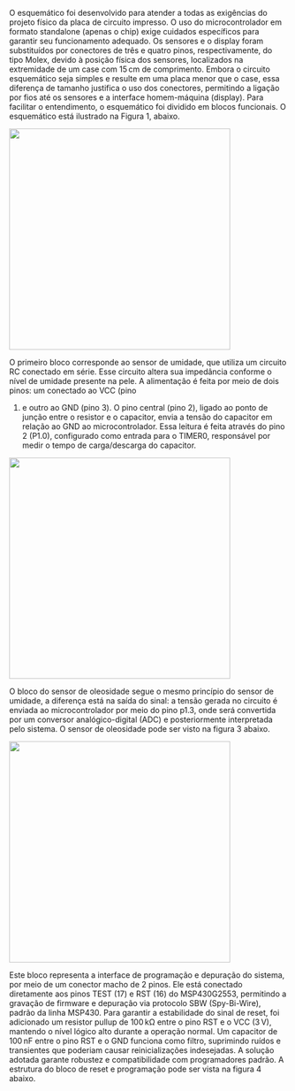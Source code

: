 O esquemático foi desenvolvido para atender a todas as exigências do projeto 
físico da placa de circuito impresso. O uso do microcontrolador em formato standalone 
(apenas o chip) exige cuidados específicos para garantir seu funcionamento adequado. Os 
sensores e o display foram substituídos por conectores de três e quatro pinos, 
respectivamente, do tipo Molex, devido à posição física dos sensores, localizados na 
extremidade de um case com 15 cm de comprimento. Embora o circuito esquemático seja 
simples e resulte em uma placa menor que o case, essa diferença de tamanho justifica o uso 
dos conectores, permitindo a ligação por fios até os sensores e a interface homem-máquina 
(display). Para facilitar o entendimento, o esquemático foi dividido em blocos funcionais. O 
esquemático está ilustrado na Figura 1, abaixo.

<img src="https://github.com/user-attachments/assets/b90740f7-07ac-4269-8522-715f42c57716" width="400">

 O primeiro bloco corresponde ao sensor de umidade, que utiliza um circuito RC 
conectado em série. Esse circuito altera sua impedância conforme o nível de umidade 
presente na pele. A alimentação é feita por meio de dois pinos: um conectado ao VCC (pino 
1) e outro ao GND (pino 3). O pino central (pino 2), ligado ao ponto de junção entre o resistor 
e o capacitor, envia a tensão do capacitor em relação ao GND ao microcontrolador. Essa 
leitura é feita através do pino 2 (P1.0), configurado como entrada para o TIMER0, 
responsável por medir o tempo de carga/descarga do capacitor.

<img src="https://github.com/user-attachments/assets/5e04ad59-0688-4106-bd58-50503d780dec" width="400">

O bloco do sensor de oleosidade segue o mesmo princípio do sensor de umidade, 
a diferença está na saída do sinal: a tensão gerada no circuito é enviada ao microcontrolador 
por meio do pino p1.3, onde será convertida por um conversor analógico-digital (ADC) e 
posteriormente interpretada pelo sistema. O sensor de oleosidade pode ser visto na figura 3 
abaixo.


<img src="https://github.com/user-attachments/assets/7772191b-eb50-4f7f-a409-bacde45121bc" width="400">


Este bloco representa a interface de programação e depuração do sistema, por 
meio de um conector macho de 2 pinos. Ele está conectado diretamente aos pinos TEST 
(17) e RST (16) do MSP430G2553, permitindo a gravação de firmware e depuração via 
protocolo SBW (Spy-Bi-Wire), padrão da linha MSP430. Para garantir a estabilidade do sinal 
de reset, foi adicionado um resistor pullup de 100 kΩ entre o pino RST e o VCC (3 V), 
mantendo o nível lógico alto durante a operação normal. Um capacitor de 100 nF entre o pino 
RST e o GND funciona como filtro, suprimindo ruídos e transientes que poderiam causar 
reinicializações indesejadas. A solução adotada garante robustez e compatibilidade com 
programadores padrão. A estrutura do bloco de reset e programação pode ser vista na figura 
4 abaixo.

